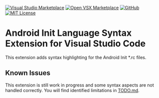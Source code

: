 [![Visual Studio Marketplace](https://img.shields.io/visual-studio-marketplace/v/juliencombattelli.android-init-language-syntax?logo=visualstudiocode)](https://marketplace.visualstudio.com/items?itemName=juliencombattelli.android-init-language-syntax)
[![Open VSX Marketplace](https://img.shields.io/open-vsx/v/juliencombattelli/android-init-language-syntax)](https://open-vsx.org/extension/juliencombattelli/android-init-language-syntax)
[![GitHub](https://img.shields.io/github/v/release/juliencombattelli/vscode-android-init-language-syntax?logo=github)](https://github.com/juliencombattelli/vscode-android-init-language-syntax/releases/latest)
[![MIT License](https://img.shields.io/badge/License-MIT-yellow.svg)](LICENSE)

# Android Init Language Syntax Extension for Visual Studio Code

This extension adds syntax highlighting for the Android Init *.rc files.

## Known Issues

This extension is still work in progress and some syntax aspects are not handled
correctly. You will find identified limitations in [TODO.md](TODO.md).
